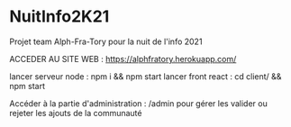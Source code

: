 # NuitInfo2K21
Projet team Alph-Fra-Tory pour la nuit de l'info 2021

ACCEDER AU SITE WEB : https://alphfratory.herokuapp.com/


lancer serveur node : npm i && npm start
lancer front react : cd client/ && npm start


Accéder à la partie d'administration : /admin pour gérer les valider ou rejeter les ajouts de la communauté
